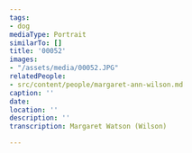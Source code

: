 ```yaml
---
tags:
- dog
mediaType: Portrait
similarTo: []
title: '00052'
images:
- "/assets/media/00052.JPG"
relatedPeople:
- src/content/people/margaret-ann-wilson.md
caption: ''
date: 
location: ''
description: ''
transcription: Margaret Watson (Wilson)

---
```

